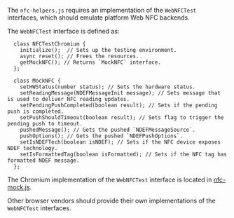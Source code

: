 The `nfc-helpers.js` requires an implementation of
the `WebNFCTest` interfaces, which should emulate platform Web NFC backends.

The `WebNFCTest` interface is defined as:

```
  class NFCTestChromium {
    initialize();  // Sets up the testing environment.
    async reset(); // Frees the resources.
    getMockNFC(); // Returns `MockNFC` interface.
  };

  class MockNFC {
    setHWStatus(number status); // Sets the hardware status.
    setReadingMessage(NDEFMessageInit message); // Sets message that is used to deliver NFC reading updates.
    setPendingPushCompleted(boolean result); // Sets if the pending push is completed.
    setPushShouldTimeout(boolean result); // Sets flag to trigger the pending push to timeout.
    pushedMessage(); // Gets the pushed `NDEFMessageSource`.
    pushOptions(); // Gets the pushed `NDEFPushOptions`.
    setIsNDEFTech(boolean isNDEF); // Sets if the NFC device exposes NDEF technology.
    setIsFormattedTag(boolean isFormatted); // Sets if the NFC tag has formatted NDEF message.
  };
```

The Chromium implementation of the `WebNFCTest` interface is located in
[nfc-mock.js](../resources/chromium/nfc-mock.js).

Other browser vendors should provide their own implementations of
the `WebNFCTest` interfaces.
